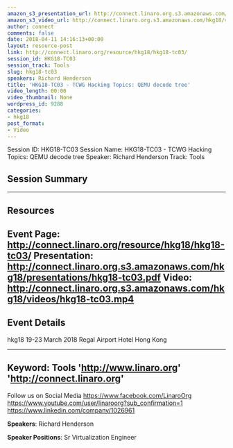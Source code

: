 ```yaml
---
amazon_s3_presentation_url: http://connect.linaro.org.s3.amazonaws.com/hkg18/presentations/hkg18-tc03.pdf
amazon_s3_video_url: http://connect.linaro.org.s3.amazonaws.com/hkg18/videos/hkg18-tc03.mp4
author: connect
comments: false
date: 2018-04-11 14:16:13+00:00
layout: resource-post
link: http://connect.linaro.org/resource/hkg18/hkg18-tc03/
session_id: HKG18-TC03
session_track: Tools
slug: hkg18-tc03
speakers: Richard Henderson
title: 'HKG18-TC03 - TCWG Hacking Topics: QEMU decode tree'
video_length: 00:00
video_thumbnail: None
wordpress_id: 9288
categories:
- hkg18
post_format:
- Video
---
```


Session ID: HKG18-TC03
Session Name: HKG18-TC03 - TCWG Hacking Topics: QEMU decode tree
Speaker: Richard Henderson
Track: Tools


## Session Summary

---------------------------------------------------
## Resources
Event Page: http://connect.linaro.org/resource/hkg18/hkg18-tc03/
Presentation: http://connect.linaro.org.s3.amazonaws.com/hkg18/presentations/hkg18-tc03.pdf
Video: http://connect.linaro.org.s3.amazonaws.com/hkg18/videos/hkg18-tc03.mp4
 ---------------------------------------------------
## Event Details
hkg18
19-23 March 2018 
Regal Airport Hotel Hong Kong

---------------------------------------------------
Keyword: Tools
'http://www.linaro.org'
'http://connect.linaro.org'
---------------------------------------------------
Follow us on Social Media
https://www.facebook.com/LinaroOrg
https://www.youtube.com/user/linaroorg?sub_confirmation=1
https://www.linkedin.com/company/1026961

**Speakers**: Richard Henderson

**Speaker Positions**: Sr Virtualization Engineer


